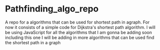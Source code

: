 # Pathfinding_algo_repo
A repo for a algorithms that can be used for shortest path in agraph. For now it consists of a simple code for Dijkstra's shortest path algorithm. I will be using JavaScript for all the algorithms that I am gonna be adding soon including this one
I will be adding in more algorithms that can be used find the shortest path in a graph
